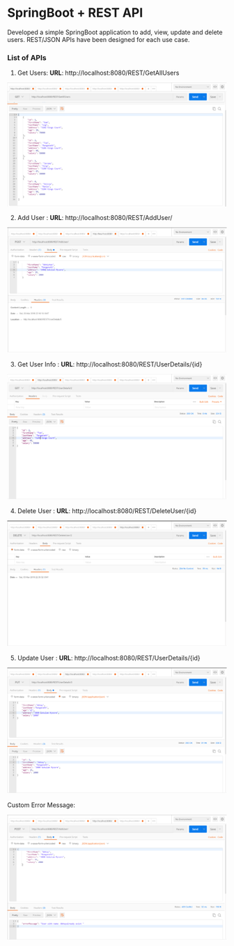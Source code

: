 # SpringBoot + REST API

Developed a simple SpringBoot application to add, view, update and delete users. REST/JSON APIs have been designed for each use case.
### List of APIs

1. Get Users:
__URL__: http://localhost:8080/REST/GetAllUsers

![ ](https://github.com/AnkithDivakarRaja/SpringBootLearning/blob/master/img/getAllUser.PNG)

2. Add User :
__URL__: http://localhost:8080/REST/AddUser/

![ ](https://github.com/AnkithDivakarRaja/SpringBootLearning/blob/master/img/addUser.PNG)

3. Get User Info :
__URL__: http://localhost:8080/REST/UserDetails/{id}

![ ](https://github.com/AnkithDivakarRaja/SpringBootLearning/blob/master/img/userDetails.PNG)

4. Delete User :
__URL__: http://localhost:8080/REST/DeleteUser/{id}

![ ](https://github.com/AnkithDivakarRaja/SpringBootLearning/blob/master/img/deleteUser.PNG)

5. Update User :
__URL__: http://localhost:8080/REST/UserDetails/{id}

![ ](https://github.com/AnkithDivakarRaja/SpringBootLearning/blob/master/img/updateUser.PNG)

Custom Error Message:

![ ](https://github.com/AnkithDivakarRaja/SpringBootLearning/blob/master/img/errorMessage.PNG)
